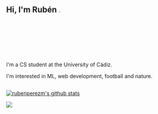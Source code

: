 ## Hi, I'm Rubén <a href="https://www.gautamkrishnar.com/"><img src="https://media.giphy.com/media/hvRJCLFzcasrR4ia7z/giphy.gif" width="3%"></a>

I'm a CS student at the University of Cádiz.

I'm interested in ML, web development, football and nature.
##
[![rubenperezm's github stats](https://github-readme-stats.vercel.app/api?username=rubenperezm&hide=issues&show_icons=true&theme=radical)](https://github.com/anuraghazra/github-readme-stats)


![](https://komarev.com/ghpvc/?username=rubenperezm&color=brightgreen&style=for-the-badge)
